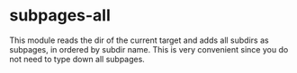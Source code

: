 # subpages-all

This module reads the dir of the current target and adds all subdirs as subpages, in ordered by subdir name. This is very convenient since you do not need to type down all subpages.